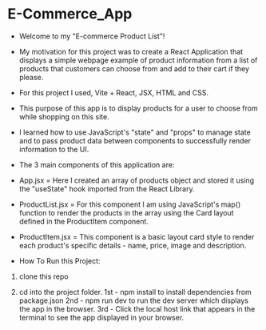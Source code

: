 # E-Commerce_App
- Welcome to my "E-commerce Product List"! 

- My motivation for this project was to create a React Application that displays a simple webpage example of product information from a list of products that customers can choose from and add to their cart if they please.

- For this project I used, Vite + React, JSX, HTML and CSS. 

- This purpose of this app is to display products for a user to choose from while shopping on this site.  

- I learned how to use JavaScript's "state" and "props" to manage state and to pass product data between components to successfully render information to the UI. 

- The 3 main components of this application are: 

- App.jsx = Here I created an array of products object and stored it using the "useState" hook imported from the React Library. 

- ProductList.jsx = For this component I am using JavaScript's map() function to render the products in the array using the Card layout defined in the ProductItem component.

- ProductItem.jsx = This component is a basic layout card style to render each product's specific details - name, price, image and description.



- How To Run this Project: 

1. clone this repo 

2. cd into the project folder.
1st - npm install to install dependencies from package.json 
2nd - npm run dev to run the dev server which displays the app in the browser. 
3rd - Click the local host link that appears in the terminal to see the app displayed in your browser. 
